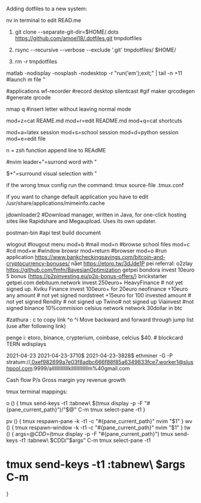 Adding dotfiles to a new system:

nv in terminal to edit READ.me

1) git clone --separate-git-dir=$HOME/.dots https://github.com/amoel18/.dotfiles.git tmpdotfiles

2) rsync --recursive --verbose --exclude '.git' tmpdotfiles/ $HOME/

3) rm -r tmpdotfiles



matlab -nodisplay -nosplash -nodesktop -r "run('em');exit;" | tail -n +11 #launch m file "



#applications
wf-recorder     #record desktop
silentcast      #gif maker
qrcodegen       #generate qrcode


nmap q #insert letter without leaving normal mode

mod+z=cat REAME.md
mod+r=edit README.md
mod+q=cat shortcuts

mod+a=latex session
mod+s=school session
mod+d=python session
mod+e=edit file


n = zsh function append line to REAdME




#nvim
leader+"=surrond word with "

$+"=surround visual selection with "


if the wrong tmux config run the command: tmux source-file .tmux.conf


if you want to change default application you have to edit /usr/share/applications/mimeinfo.cache


jdownloader2      #Download manager, written in Java, for one-click hosting sites like Rapidshare and Megaupload. Uses its own updater.


postman-bin       #api test build document

wlogout           #lougout menu
mod+b             #mail
mod+n             #browse school files
mod+c             #cd
mod+w             #window browsr
mod+return        #browser
mod+o             #run application
https://www.bankcheckingsavings.com/bitcoin-and-cryptocurrency-bonuses/
nået
https://etoro.tw/3dJde1P
pei referral: o2zlay
https://github.com/fmfn/BayesianOptimization
getpei
bondora invest 10euro 5 bonus (https://p2pinvesting.eu/p2p-bonus-offers/)
brickstarter
getpei.com
debituum.network invest 250euro+
HeavyFinance # not yet signed up.
Kviku Finance invest 100euro+ for 20euro
neofinance +10euro any amount # not yet signed
nordstreet +15euro for 100  invested amount # not yet signed
Rendity # not signed up
Twino# not signed up
Viainvest #not signed
binance 10%commision
celsius network network 30dollar in btc

#zathura :
c to copy link
^o ^i Move backward and forward through jump list (use after following link)


penge i: etoro, binance, crypterium, coinbase, celcius $40. # blockcard TERN
wdisplays


2021-04-23
2021-04-23-3710$
2021-04-23-3828$
ethminer -G -P stratum://.0xef982699a7e03f8adbc666f88f85a6349833fce7.worker1@slushpool.com:9999/alllllllllllllklllllllllllllm%40gmail.com


Cash flow
P/s
Gross margin
yoy revenue growth


tmux terminal mappings:

o () {
    tmux send-keys -t1 :tabnew\ $(tmux display -p -F "#{pane_current_path}")/"$@" C-m
		tmux select-pane -t1
}

pv () {
    tmux respawn-pane -k -t1 -c "#{pane_current_path}" nvim "$1"
}
wv () {
    tmux respawn-window -k -t1 -c "#{pane_current_path}" nvim "$1"
}
tw () {
  args=$@
  CDD=$(tmux display -p -F "#{pane_current_path}")
  tmux send-keys -t1 :tabnew\ $CDD/"$args" C-m
  tmux select-pane -t1
  # tmux send-keys -t1 :tabnew\ $args C-m
}
